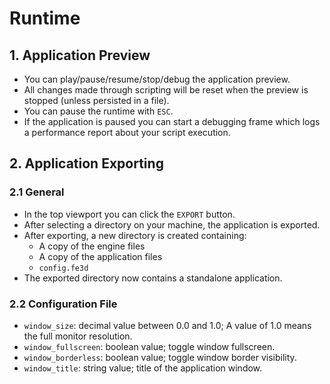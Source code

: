 # Runtime

## 1. Application Preview

- You can play/pause/resume/stop/debug the application preview.
- All changes made through scripting will be reset when the preview is stopped (unless persisted in a file).
- You can pause the runtime with `ESC`.
- If the application is paused you can start a debugging frame which logs a performance report about your script execution.

## 2. Application Exporting

### 2.1 General

- In the top viewport you can click the `EXPORT` button.
- After selecting a directory on your machine, the application is exported.
- After exporting, a new directory is created containing:
  - A copy of the engine files
  - A copy of the application files
  - `config.fe3d`
- The exported directory now contains a standalone application.

### 2.2 Configuration File

- `window_size`: decimal value between 0.0 and 1.0; A value of 1.0 means the full monitor resolution.
- `window_fullscreen`: boolean value; toggle window fullscreen.
- `window_borderless`: boolean value; toggle window border visibility.
- `window_title`: string value; title of the application window.

